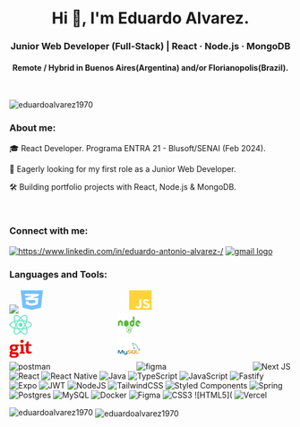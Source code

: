 <h1 align="center">Hi 👋, I'm Eduardo Alvarez.</h1>
<h3 align="center">Junior Web Developer (Full-Stack) | React · Node.js · MongoDB</h3>
<h4 align="center">Remote / Hybrid in Buenos Aires(Argentina) and/or Florianopolis(Brazil).</h4></br>

<p align="left"> <img src="https://komarev.com/ghpvc/?username=eduardoalvarez1970&label=Profile%20views&color=0e75b6&style=flat" alt="eduardoalvarez1970" /> </p>

<h3 align="left">About me:</h3>
<p align="left">🎓 React Developer. Programa ENTRA 21 - Blusoft/SENAI (Feb 2024).</p>
<p align="left">🔭 Eagerly looking for my first role as a Junior Web Developer.</p>
<p align="left">🛠️ Building portfolio projects with React, Node.js & MongoDB.</p><br>


<h3 align="left">Connect with me:</h3>
<p align="left">
<a href="https://www.linkedin.com/in/eduardo-antonio-alvarez-/" target="_blank"><img align="center" src="https://img.shields.io/badge/LinkedIn-0077B5?style=for-the-badge&logo=linkedin&logoColor=white" alt="https://www.linkedin.com/in/eduardo-antonio-alvarez-/" /></a>
<a href="mailto:edualvarez970@gmail.com" target="_blank"><img align="center" src="https://img.shields.io/static/v1?message=Gmail&logo=gmail&label=&color=4F4F4E&logoColor=white&labelColor=&style=for-the-badge" alt="gmail logo"  /></a>
</p>

<h3 align="left">Languages and Tools:</h3>
<p align="left">
  
<img align="center" src="https://img.shields.io/badge/html5-%23E34F26.svg?style=for-the-badge&logo=html5&logoColor=white)"/> <img src="./css3-alt-brands-solid.svg" alt="css3" width="40" height="40" style="margin-right: 150px;"/> <img src="./js-brands-solid.svg" alt="javascript" width="40" height="40" style="margin-right: 150px;"/> <img src="./react-brands-solid.svg" alt="react" width="40" height="40" style="margin-right: 150px;"/> <img src="./node-brands-solid.svg" alt="nodejs" width="40" height="40" style="margin-right: 150px;"/>  <img src="./git-brands-solid.svg" alt="git" width="40" height="40" style="margin-right: 150px;"/> <img src="https://raw.githubusercontent.com/devicons/devicon/master/icons/mysql/mysql-original-wordmark.svg" alt="mysql" width="40" height="40" style="margin-right: 150px;"/>  <img src="https://www.vectorlogo.zone/logos/getpostman/getpostman-icon.svg" alt="postman" width="40" height="40" style="margin-right: 150px;"/>  <img src="https://www.vectorlogo.zone/logos/figma/figma-icon.svg" alt="figma" width="40" height="40" style="margin-right: 150px;"/> 
![Next JS](https://img.shields.io/badge/Next-black?style=for-the-badge&logo=next.js&logoColor=white)  ![React](https://img.shields.io/badge/react-%2320232a.svg?style=for-the-badge&logo=react&logoColor=%2361DAFB) ![React Native](https://img.shields.io/badge/react_native-%2320232a.svg?style=for-the-badge&logo=react&logoColor=%2361DAFB)  ![Java](https://img.shields.io/badge/java-%23ED8B00.svg?style=for-the-badge&logo=java&logoColor=white) ![TypeScript](https://img.shields.io/badge/typescript-%23007ACC.svg?style=for-the-badge&logo=typescript&logoColor=white) ![JavaScript](https://img.shields.io/badge/javascript-%23323330.svg?style=for-the-badge&logo=javascript&logoColor=%23F7DF1E)  ![Fastify](https://img.shields.io/badge/fastify-%23000000.svg?style=for-the-badge&logo=fastify&logoColor=white) ![Expo](https://img.shields.io/badge/expo-1C1E24?style=for-the-badge&logo=expo&logoColor=#D04A37) ![JWT](https://img.shields.io/badge/JWT-black?style=for-the-badge&logo=JSON%20web%20tokens) ![NodeJS](https://img.shields.io/badge/node.js-6DA55F?style=for-the-badge&logo=node.js&logoColor=white) ![TailwindCSS](https://img.shields.io/badge/tailwindcss-%2338B2AC.svg?style=for-the-badge&logo=tailwind-css&logoColor=white) ![Styled Components](https://img.shields.io/badge/styled--components-DB7093?style=for-the-badge&logo=styled-components&logoColor=white) ![Spring](https://img.shields.io/badge/spring-%236DB33F.svg?style=for-the-badge&logo=spring&logoColor=white) ![Postgres](https://img.shields.io/badge/postgres-%23316192.svg?style=for-the-badge&logo=postgresql&logoColor=white) ![MySQL](https://img.shields.io/badge/mysql-%2300f.svg?style=for-the-badge&logo=mysql&logoColor=white)  ![Docker](https://img.shields.io/badge/docker-%230db7ed.svg?style=for-the-badge&logo=docker&logoColor=white)	![Figma](https://img.shields.io/badge/figma-%23F24E1E.svg?style=for-the-badge&logo=figma&logoColor=white) ![CSS3](https://img.shields.io/badge/css3-%231572B6.svg?style=for-the-badge&logo=css3&logoColor=white) ![HTML5]( ![Vercel](https://img.shields.io/badge/vercel-%23000000.svg?style=for-the-badge&logo=vercel&logoColor=white)

 </p>

<p><img align="left" src="https://github-readme-stats.vercel.app/api/top-langs?username=eduardoalvarez1970&show_icons=true&locale=en&layout=compact" alt="eduardoalvarez1970" /></p>

<p>&nbsp;<img align="center" src="https://github-readme-stats.vercel.app/api?username=eduardoalvarez1970&show_icons=true&locale=en" alt="eduardoalvarez1970" /></p>


